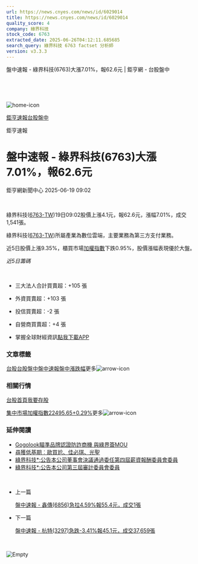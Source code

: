 ```yaml
---
url: https://news.cnyes.com/news/id/6029014
title: https://news.cnyes.com/news/id/6029014
quality_score: 4
company: 綠界科技
stock_code: 6763
extracted_date: 2025-06-26T04:12:11.685685
search_query: 綠界科技 6763 factset 分析師
version: v3.3.3
---
```


盤中速報 - 綠界科技(6763)大漲7.01%，報62.6元 | 鉅亨網 - 台股盤中

‌

‌

![home-icon](/assets/icons/breadCrumb/symbol-icon-home.svg)

[鉅亨速報](/news/cat/anue_live)[台股盤中](/news/cat/tw_live)

鉅亨速報

# 盤中速報 - 綠界科技(6763)大漲7.01%，報62.6元

鉅亨網新聞中心 2025-06-19 09:02

‌

綠界科技([6763-TW](https://www.cnyes.com/twstock/6763))19日09:02股價上漲4.1元，報62.6元，漲幅7.01%，成交1,541張。

綠界科技([6763-TW](https://www.cnyes.com/twstock/6763))所屬產業為數位雲端，主要業務為第三方支付業務。

近5日股價上漲9.35%，櫃買市場[加權指數](https://invest.cnyes.com/index/TWS/TSE01)下跌0.95%，股價漲幅表現優於大盤。

*近5日籌碼*

‌

* 三大法人合計買賣超：+105 張
* 外資買賣超：+103 張
* 投信買賣超：-2 張
* 自營商買賣超：+4 張

* 掌握全球財經資訊[點我下載APP](http://www.cnyes.com/app/?utm_source=mweb&utm_medium=HamMenuBanner&utm_campaign=fixed&utm_content=entr)

### 文章標籤

[台股](https://news.cnyes.com/tag/台股 "台股")[台股盤中](https://news.cnyes.com/tag/台股盤中 "台股盤中")[盤中速報](https://news.cnyes.com/tag/盤中速報 "盤中速報")[盤中漲跌幅](https://news.cnyes.com/tag/盤中漲跌幅 "盤中漲跌幅")更多![arrow-icon](/assets/icons/arrows/arrow-down.svg)

### 相關行情

[台股首頁](https://www.cnyes.com/twstock)[我要存股](https://supr.link/8OHaU)

[集中市場加權指數22495.65+0.29%](https://invest.cnyes.com/index/TWS/TSE01)更多![arrow-icon](/assets/icons/arrows/arrow-down.svg)

### 延伸閱讀

* [Gogolook瞄準品牌認證防詐商機 與綠界簽MOU](/news/id/5993681)
* [尋獲低基期︰歐買尬、佳必琪、光聖](/news/id/5964825)
* [綠界科技\*:公告本公司董事會決議通過委任第四屆薪資報酬委員會委員](/news/id/6016424)
* [綠界科技\*:公告本公司第三屆審計委員會委員](/news/id/6016423)

‌

* 上一篇

  [盤中速報 - 鑫傳(6856)急拉4.59%報55.4元，成交1張](/news/id/6029260)
* 下一篇

  [盤中速報 - 杭特(3297)急跌-3.41%報45.1元，成交37,659張](/news/id/6027853)

‌

![Empty](/assets/icons/skeleton/empty-image.svg)

‌